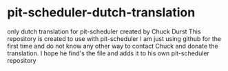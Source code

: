 # pit-scheduler-dutch-translation
only dutch translation for pit-scheduler created by Chuck Durst
This repository is created to use with pit-scheduler 
I am just using github for the first time and do not know any other way to contact Chuck and donate the translation. 
I hope he find's the file and adds it to his own pit-scheduler repository
